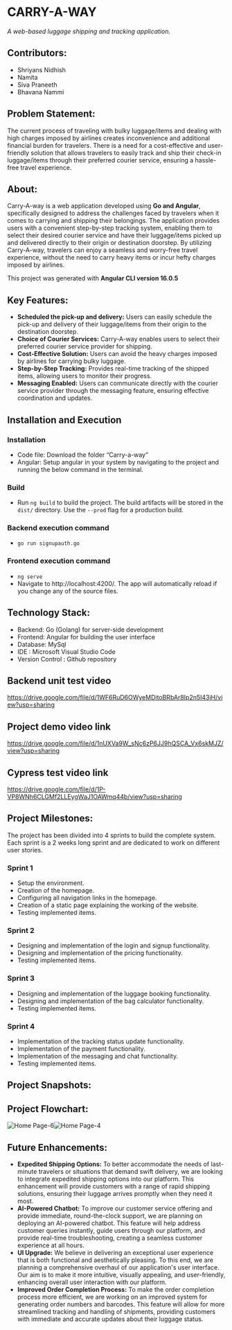 # CARRY-A-WAY
*A web-based luggage shipping and tracking application.*

## Contributors:
* Shriyans Nidhish 
* Namita 
* Siva Praneeth 
* Bhavana Nammi 

## Problem Statement:
The current process of traveling with bulky luggage/items and dealing with high charges imposed by airlines creates inconvenience and additional financial burden for travelers. There is a need for a cost-effective and user-friendly solution that allows travelers to easily track and ship their check-in luggage/items through their preferred courier service, ensuring a hassle-free travel experience.

## About:
Carry-A-way is a web application developed using **Go and Angular**, specifically designed to address the challenges faced by travelers when it comes to carrying and shipping their belongings. The application provides users with a convenient step-by-step tracking system, enabling them to select their desired courier service and have their luggage/items picked up and delivered directly to their origin or destination doorstep. By utilizing Carry-A-way, travelers can enjoy a seamless and worry-free travel experience, without the need to carry heavy items or incur hefty charges imposed by airlines.

This project was generated with **Angular CLI version 16.0.5**

## Key Features:
* **Scheduled the pick-up and delivery:** Users can easily schedule the pick-up and delivery of their luggage/items from their origin to the destination doorstep.
* **Choice of Courier Services:** Carry-A-way enables users to select their preferred courier service provider for shipping.
* **Cost-Effective Solution:** Users can avoid the heavy charges imposed by airlines for carrying bulky luggage.
* **Step-by-Step Tracking:** Provides real-time tracking of the shipped items, allowing users to monitor their progress.
* **Messaging Enabled:** Users can communicate directly with the courier service provider through the messaging feature, ensuring effective coordination and updates.

## Installation and Execution
### Installation
* Code file: Download the folder “Carry-a-way”
* Angular: Setup angular in your system by navigating to the project and running the below command in the terminal.

### Build
* Run `ng build` to build the project. The build artifacts will be stored in the `dist/` directory. Use the `--prod` flag for a production build.
### Backend execution command
* `go run signupauth.go`
### Frontend execution command
* `ng serve`
* Navigate to http://localhost:4200/. The app will automatically reload if you change any of the source files.

## Technology Stack:
* Backend: Go (Golang) for server-side development
* Frontend: Angular for building the user interface
* Database: MySql
* IDE : Microsoft Visual Studio Code
* Version Control : Github repository

## Backend unit test video
https://drive.google.com/file/d/1WF6RuD6OWyeMDitoBRbAr8Ip2n5I43jH/view?usp=sharing<br/>

## Project demo video link
https://drive.google.com/file/d/1nUXVa9W_sNc6zP6JJ9hQSCA_Vx6skMJZ/view?usp=sharing

## Cypress test video link
https://drive.google.com/file/d/1P-VP8WNh6CLGMf2LLEygWaJ1OAWmq44b/view?usp=sharing

## Project Milestones:
The project has been divided into 4 sprints to build the complete system. Each sprint is a 2 weeks long sprint and are dedicated to work on different user stories.

### Sprint 1
* Setup the environment. 
* Creation of the homepage.
* Configuring all navigation links in the homepage.
* Creation of a static page explaining the working of the website.
* Testing implemented items.

### Sprint 2
* Designing and implementation of the login and signup functionality.
* Designing and implementation of the pricing functionality.
* Testing implemented items.

### Sprint 3
* Designing and implementation of the luggage booking functionality.
* Designing and implementation of the bag calculator functionality.
* Testing implemented items.

### Sprint 4
* Implementation of the tracking status update functionality.
* Implementation of the payment functionality.
* Implementation of the messaging and chat functionality.
* Testing implemented items.
## Project Snapshots:
## Project Flowchart:
![Home Page-6](https://github.com/Namita-Namita/Carry-a-way/assets/31967922/62d2092d-d20e-44c0-9ae5-7d50ec5d48ce)![Home Page-4](https://github.com/Namita-Namita/Carry-a-way/assets/31967922/46232043-e532-4929-816c-5865dc24c088)


## Future Enhancements:
* **Expedited Shipping Options:** To better accommodate the needs of last-minute travelers or situations that demand swift delivery, we are looking to integrate expedited shipping options into our platform. This enhancement will provide customers with a range of rapid shipping solutions, ensuring their luggage arrives promptly when they need it most.
* **AI-Powered Chatbot:** To improve our customer service offering and provide immediate, round-the-clock support, we are planning on deploying an AI-powered chatbot. This feature will help address customer queries instantly, guide users through our platform, and provide real-time troubleshooting, creating a seamless customer experience at all hours.
* **UI Upgrade:** We believe in delivering an exceptional user experience that is both functional and aesthetically pleasing. To this end, we are planning a comprehensive overhaul of our application's user interface. Our aim is to make it more intuitive, visually appealing, and user-friendly, enhancing overall user interaction with our platform.
* **Improved Order Completion Process:** To make the order completion process more efficient, we are working on an improved system for generating order numbers and barcodes. This feature will allow for more streamlined tracking and handling of shipments, providing customers with immediate and accurate updates about their luggage status.


